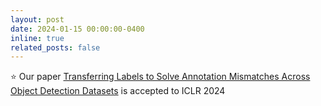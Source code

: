 ```yaml
---
layout: post
date: 2024-01-15 00:00:00-0400
inline: true
related_posts: false
---
```


:star: Our paper [Transferring Labels to Solve Annotation Mismatches Across Object Detection Datasets](https://openreview.net/forum?id=ChHx5ORqF0) is accepted to ICLR 2024
